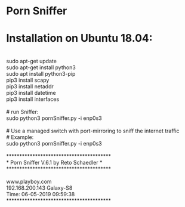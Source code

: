 # Porn Sniffer<br>
# Installation on Ubuntu 18.04:<br>
<br>
sudo apt-get update<br>
sudo apt-get install python3<br>
sudo apt install python3-pip<br>
pip3 install scapy<br>
pip3 install netaddr<br>
pip3 install datetime<br>
pip3 install interfaces<br>
<br>
# run Sniffer:<br>
sudo python3 pornSniffer.py -i enp0s3<br>
<br>
# Use a managed switch with port-mirroring to sniff the internet traffic<br>
# Example:<br>
sudo python3 pornSniffer.py -i enp0s3<br>
<br>
****************************************<br>
* Porn Sniffer V.6.1 by Reto Schaedler *<br>
****************************************<br>
<br>
www.playboy.com<br>
192.168.200.143 Galaxy-S8<br>
Time: 06-05-2019 09:59:38<br>
****************************************<br>
